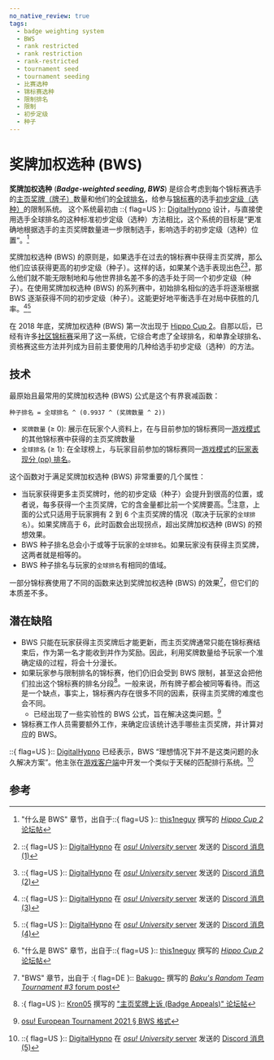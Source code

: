 ```yaml
---
no_native_review: true
tags:
  - badge weighting system
  - BWS
  - rank restricted
  - rank restriction
  - rank-restricted
  - tournament seed
  - tournament seeding
  - 比赛选种
  - 锦标赛选种
  - 限制排名
  - 限制
  - 初步定级
  - 种子
---
```


# 奖牌加权选种 (BWS)

**奖牌加权选种** (***Badge-weighted seeding, BWS***) 是综合考虑到每个锦标赛选手的[主页奖牌（牌子）](/wiki/Community/Profile_badge)数量和他们的[全球排名](/wiki/Ranking#performance-points-ranking)，给参与[锦标赛](/wiki/Tournaments)的选手[初步定级（选种）](https://en.wikipedia.org/wiki/Seed_(sports))的限制系统。 这个系统最初由 ::{ flag=US }:: [DigitalHypno](https://osu.ppy.sh/users/4384207) 设计，与直接使用选手全球排名的这种标准初步定级（选种）方法相比，这个系统的目标是“更准确地根据选手的主页奖牌数量进一步限制选手，影响选手的初步定级（选种）位置“。[^hippo-cup-bws]

奖牌加权选种 (BWS) 的原则是，如果选手在过去的锦标赛中获得主页奖牌，那么他们应该获得更高的初步定级（种子）。这样的话，如果某个选手表现出色[^digitalhypno-discord-1][^digitalhypno-discord-2]，那么他们就不能无限制地和与他世界排名差不多的选手处于同一个初步定级（种子）。在使用奖牌加权选种 (BWS) 的系列赛中，初始排名相似的选手将逐渐根据 BWS 逐渐获得不同的初步定级（种子）。这能更好地平衡选手在对局中获胜的几率。[^digitalhypno-discord-3][^digitalhypno-discord-4]

在 2018 年底，奖牌加权选种 (BWS) 第一次出现于 [Hippo Cup 2](https://osu.ppy.sh/community/forums/topics/848153)。自那以后，已经有许多[社区锦标赛](/wiki/Tournaments#社区锦标赛)采用了这一系统，它综合考虑了全球排名，和单靠全球排名、资格赛这些方法并列成为目前主要使用的几种给选手初步定级（选种）的方法。

## 技术

最原始且最常用的奖牌加权选种 (BWS) 公式是这个有界衰减函数：

```
种子排名 = 全球排名 ^ (0.9937 ^ (奖牌数量 ^ 2))
```

- `奖牌数量` (≥ 0): 展示在玩家个人资料上，在与目前参加的锦标赛同一[游戏模式](/wiki/Game_mode)的其他锦标赛中获得的主页奖牌数量
- `全球排名` (≥ 1): 在全球榜上，与玩家目前参加的锦标赛同一[游戏模式](/wiki/Game_mode)的[玩家表现分 (pp) 排名](/wiki/Ranking#performance-points-ranking)。

这个函数对于满足奖牌加权选种 (BWS) 非常重要的几个属性：

- 当玩家获得更多主页奖牌时，他的初步定级（种子）会提升到很高的位置，或者说，每多获得一个主页奖牌，它的含金量都比前一个奖牌要高。[^hippo-cup-bws]注意，上面的公式只适用于玩家拥有 2 到 6 个主页奖牌的情况（取决于玩家的`全球排名`）。如果奖牌高于 6，此时函数会出现拐点，超出奖牌加权选种 (BWS) 的预想效果。
- BWS 种子排名总会小于或等于玩家的`全球排名`。如果玩家没有获得主页奖牌，这两者就是相等的。
- BWS 种子排名与玩家的`全球排名`有相同的值域。

一部分锦标赛使用了不同的函数来达到奖牌加权选种 (BWS) 的效果[^brtt-bws]，但它们的本质差不多。

## 潜在缺陷

<!-- ok this section as-is is kinda weak and mostly anecdotal, these are all things I've heard before about BWS but there's no way I can find actual references about random things said in Discord or wherever. -clayton -->

- BWS 只能在玩家获得主页奖牌后才能更新，而主页奖牌通常只能在锦标赛结束后，作为第一名才能收到并作为奖励。因此，利用奖牌数量给予玩家一个准确定级的过程，将会十分漫长。
- 如果玩家参与限制排名的锦标赛，他们仍旧会受到 BWS 限制，甚至这会把他们拉出这个锦标赛的排名分段[^badge-appeals]。一般来说，所有牌子都会被同等看待。而这是一个缺点，事实上，锦标赛内存在很多不同的因素，获得主页奖牌的难度也会不同。
  - 已经出现了一些实验性的 BWS 公式，旨在解决这类问题。[^oet-bws]
- 锦标赛工作人员需要额外工作，来确定应该统计选手哪些主页奖牌，并计算对应的 BWS。

::{ flag=US }:: [DigitalHypno](https://osu.ppy.sh/users/4384207) 已经表示，BWS “理想情况下并不是这类问题的永久解决方案”。他主张在[游戏客户端](/wiki/Client)中开发一个类似于天梯的匹配排行系统。[^digitalhypno-discord-5]

## 参考

[^badge-appeals]: :{ flag=US }:: [Kron05](https://osu.ppy.sh/users/10505107) 撰写的 ["主页奖牌上诉 (Badge Appeals)" 论坛帖](https://osu.ppy.sh/community/forums/topics/1066357)
[^brtt-bws]: "BWS" 章节，出自于 :{ flag=DE }:: [Bakugo-](https://osu.ppy.sh/users/4990127) 撰写的 [*Baku's Random Team Tournament #3* forum post](https://osu.ppy.sh/community/forums/topics/973512)
[^digitalhypno-discord-1]: ::{ flag=US }:: [DigitalHypno](https://osu.ppy.sh/users/4384207) 在 [*osu! University* server](https://discord.gg/QubdHdnBVg) 发送的 [Discord 消息 (1)](https://discord.com/channels/841454370888351784/843627338839490560/987908575215120414)
[^digitalhypno-discord-2]: ::{ flag=US }:: [DigitalHypno](https://osu.ppy.sh/users/4384207) 在 [*osu! University* server](https://discord.gg/QubdHdnBVg) 发送的 [Discord 消息 (2)](https://discord.com/channels/841454370888351784/843627338839490560/987908667833737227)
[^digitalhypno-discord-3]: ::{ flag=US }:: [DigitalHypno](https://osu.ppy.sh/users/4384207) 在 [*osu! University* server](https://discord.gg/QubdHdnBVg) 发送的 [Discord 消息 (3)](https://discord.com/channels/841454370888351784/843627338839490560/987909537124204584)
[^digitalhypno-discord-4]: ::{ flag=US }:: [DigitalHypno](https://osu.ppy.sh/users/4384207) 在 [*osu! University* server](https://discord.gg/QubdHdnBVg) 发送的 [Discord 消息 (4)](https://discord.com/channels/841454370888351784/843627338839490560/987909775851388948)
[^digitalhypno-discord-5]: ::{ flag=US }:: [DigitalHypno](https://osu.ppy.sh/users/4384207) 在 [*osu! University* server](https://discord.gg/QubdHdnBVg) 发送的 [Discord 消息 (5)](https://discord.com/channels/841454370888351784/843627338839490560/987910347371458591)
[^hippo-cup-bws]: "什么是 BWS" 章节，出自于::{ flag=US }:: [this1neguy](https://osu.ppy.sh/users/1797189) 撰写的 [*Hippo Cup 2* 论坛帖](https://osu.ppy.sh/community/forums/topics/848153)
[^oet-bws]: [osu! European Tournament 2021 § BWS 格式](/wiki/Tournaments/o!ET/2021#bws-format)
